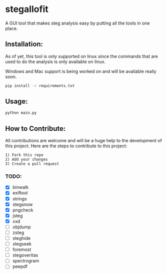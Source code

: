 # stegallofit

A GUI tool that makes steg analysis easy by putting all the tools in one place.

## Installation:

As of yet, this tool is only supported on linux since the commands that are used to do the analysis is only available on linux.

Windows and Mac support is being worked on and will be available really soon.

```bash
pip install -r requirements.txt
```

## Usage:

```bash
python main.py
```

## How to Contribute:

All contributions are welcome and will be a huge help to the development of this project. Here are the steps to contribute to this project:

```
1) Fork this repo
2) Add your changes
3) Create a pull request
```

### TODO:

- [x] binwalk
- [x] exiftool
- [x] strings
- [x] stegsnow
- [x] pngcheck
- [x] jsteg
- [x] xxd
- [ ] objdump
- [ ] zsteg
- [ ] steghide
- [ ] stegseek
- [ ] foremost
- [ ] stegoveritas
- [ ] spectrogram
- [ ] peepdf
